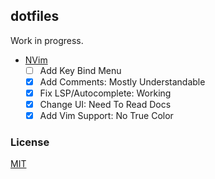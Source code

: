 ## dotfiles

Work in progress.

- [NVim](https://github.com/m1ten/config/tree/main/nvim/) 
  - [ ] Add Key Bind Menu
  - [x] Add Comments: Mostly Understandable
  - [x] Fix LSP/Autocomplete: Working
  - [x] Change UI: Need To Read Docs
  - [x] Add Vim Support: No True Color

### License

[MIT](https://github.com/m1ten/config/blob/main/LICENSE)
